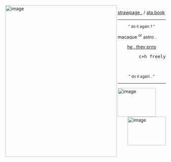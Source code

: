 
<!--
**sn4kewrath/sn4kewrath** is a ✨ _special_ ✨ repository because its `README.md` (this file) appears on your GitHub profile.
-->

<img align="left" width="350" height="476" alt="image" src="https://github.com/user-attachments/assets/f6c7a5e5-4d78-4719-b932-556b6a6dae58" />

[strawpage .](https://sleeping2nite.straw.page)       /       [ata.book](https://sublaser.atabook.org)

     
---

<p align="center"> <sup>" do it again ? "</sup>
     <br/>
<p align="left"> macaque <sup>or</sup></sup> astro .
<p align="center"> <ins>he , they prns</ins>
<p align="right"> <samp>c+h freely</samp>
     <br/><br/><br/>
<p align="center"> <sup>" do it again . "</sup>

---
<img align="center" width="120" height="90" alt="image" src="https://github.com/user-attachments/assets/cfe450a0-0997-4983-92a7-3b0a432eb8f8" /> <img align="right" width="120" height="90" alt="image" src="https://github.com/user-attachments/assets/35ba48c0-0786-44f2-9450-2ffda2f8b9b5" />

